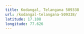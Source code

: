 ```yaml
---
title: Kodangal, Telangana 509338
url: /kodangal-telangana-509338/
latitude: 17.108
longitude: 77.626
---
```

